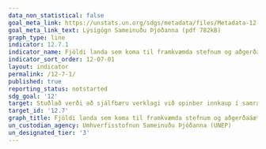 ```yaml
---
data_non_statistical: false
goal_meta_link: https://unstats.un.org/sdgs/metadata/files/Metadata-12-07-01.pdf
goal_meta_link_text: Lýsigögn Sameinuðu Þjóðanna (pdf 782kB)
graph_type: line
indicator: 12.7.1
indicator_name: Fjöldi landa sem koma til framkvæmda stefnum og aðgerðaáætlunum um sjálfbær opinber innkaup.
indicator_sort_order: 12-07-01
layout: indicator
permalink: /12-7-1/
published: true
reporting_status: notstarted
sdg_goal: '12'
target: Stuðlað verði að sjálfbæru verklagi við opinber innkaup í samræmi við innlenda stefnu og forgangsröðun.  
target_id: '12.7'
graph_title: Fjöldi landa sem koma til framkvæmda stefnum og aðgerðaáætlunum um sjálfbær opinber innkaup.
un_custodian_agency: Umhverfisstofnun Sameinuðu Þjóðanna (UNEP)
un_designated_tier: '3'
---
```

